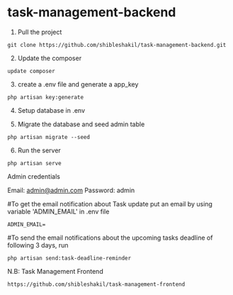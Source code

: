 ﻿# task-management-backend
1. Pull the project
```
git clone https://github.com/shibleshakil/task-management-backend.git
```

2. Update the composer 
```
update composer
```

3. create a .env file and generate a app_key 
```
php artisan key:generate
```

4. Setup database in .env

5. Migrate the database and seed admin table
```
php artisan migrate --seed
```

6. Run the server 
```
php artisan serve
```

Admin credentials

Email: admin@admin.com
Password: admin

#To get the email notification about Task update put an email by using variable 'ADMIN_EMAIL' in .env file 
```
ADMIN_EMAIL=
```

#To send the email notifications about the upcoming tasks deadline of following 3 days, run  
```
php artisan send:task-deadline-reminder
```

N.B: Task Management Frontend

```
https://github.com/shibleshakil/task-management-frontend  
```

